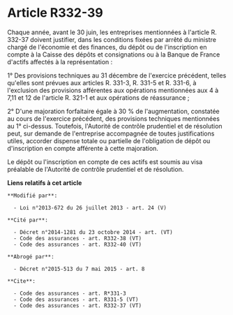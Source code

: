# Article R332-39

Chaque année, avant le 30 juin, les entreprises mentionnées à l'article R. 332-37 doivent justifier, dans les conditions
fixées par arrêté du ministre chargé de l'économie et des finances, du dépôt ou de l'inscription en compte à la Caisse des
dépôts et consignations ou à la Banque de France d'actifs affectés à la représentation : 

1° Des provisions techniques au 31 décembre de l'exercice précédent, telles qu'elles sont prévues aux articles R. 331-3, R.
331-5 et R. 331-6, à l'exclusion des provisions afférentes aux opérations mentionnées aux 4 à 7,11 et 12 de l'article R.
321-1 et aux opérations de réassurance ; 

2° D'une majoration forfaitaire égale à 30 % de l'augmentation, constatée au cours de l'exercice précédent, des provisions
techniques mentionnées au 1° ci-dessus. Toutefois, l'Autorité de contrôle prudentiel et de résolution peut, sur demande de
l'entreprise accompagnée de toutes justifications utiles, accorder dispense totale ou partielle de l'obligation de dépôt ou
d'inscription en compte afférente à cette majoration. 

Le dépôt ou l'inscription en compte de ces actifs est soumis au visa préalable de l'Autorité de contrôle prudentiel et de
résolution.

**Liens relatifs à cet article**

	**Modifié par**:

	  - Loi n°2013-672 du 26 juillet 2013 - art. 24 (V)

	**Cité par**:

	  - Décret n°2014-1281 du 23 octobre 2014 - art. (VT)
	  - Code des assurances - art. R332-38 (VT)
	  - Code des assurances - art. R332-40 (VT)

	**Abrogé par**:

	  - Décret n°2015-513 du 7 mai 2015 - art. 8

	**Cite**:

	  - Code des assurances - art. R*331-3
	  - Code des assurances - art. R331-5 (VT)
	  - Code des assurances - art. R332-37 (VT)
